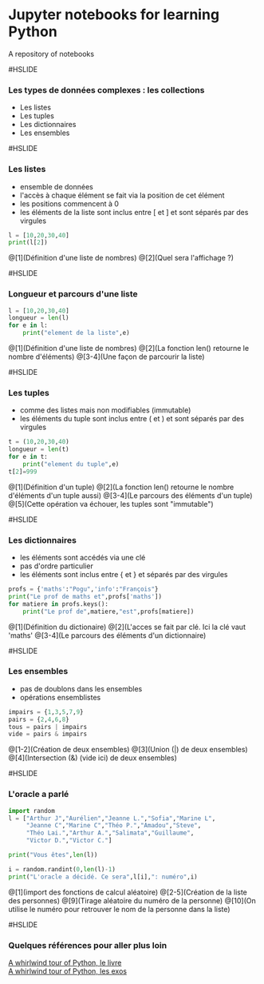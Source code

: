 # Jupyter notebooks for learning Python

A repository of notebooks

#HSLIDE

### Les types de données complexes : les collections

- Les listes
- Les tuples
- Les dictionnaires
- Les ensembles

#HSLIDE

### Les listes

- ensemble de données
- l'accès à chaque élément se fait via la position de cet élément
- les positions commencent à 0
- les éléments de la liste sont inclus entre [ et ] et sont séparés par des virgules

```python
l = [10,20,30,40]
print(l[2])
```
@[1](Définition d'une liste de nombres)
@[2](Quel sera l'affichage ?)

#HSLIDE

### Longueur et parcours d'une liste

```python
l = [10,20,30,40]
longueur = len(l)
for e in l:
    print("element de la liste",e)
```
@[1](Définition d'une liste de nombres)
@[2](La fonction len() retourne le nombre d'éléments)
@[3-4](Une façon de parcourir la liste)

#HSLIDE

### Les tuples

- comme des listes mais non modifiables (immutable)
- les éléments du tuple sont inclus entre ( et ) et sont séparés par des virgules

```python
t = (10,20,30,40)
longueur = len(t)
for e in t:
    print("element du tuple",e)
t[2]=999
```
@[1](Définition d'un tuple)
@[2](La fonction len() retourne le nombre d'éléments d'un tuple aussi)
@[3-4](Le parcours des éléments d'un tuple)
@[5](Cette opération va échouer, les tuples sont "immutable")

#HSLIDE

### Les dictionnaires

- les éléments sont accédés via une clé
- pas d'ordre particulier
- les éléments sont inclus entre { et } et séparés par des virgules

```python
profs = {'maths':"Pogu",'info':"François"}
print("Le prof de maths et",profs['maths'])
for matiere in profs.keys():
    print("Le prof de",matiere,"est",profs[matiere])
```
@[1](Définition du dictionaire)
@[2](L'acces se fait par clé. Ici la clé vaut 'maths'
@[3-4](Le parcours des éléments d'un dictionnaire)

#HSLIDE

### Les ensembles

- pas de doublons dans les ensembles
- opérations ensemblistes

```python
impairs = {1,3,5,7,9}
pairs = {2,4,6,8}
tous = pairs | impairs
vide = pairs & impairs
```
@[1-2](Création de deux ensembles)
@[3](Union (|) de deux ensembles)
@[4](Intersection (&) (vide ici) de deux ensembles)

#HSLIDE

### L'oracle a parlé

```python
import random
l = ["Arthur J","Aurélien","Jeanne L.","Sofia","Marine L",
     "Jeanne C","Marine C","Théo P.","Amadou","Steve",
     "Théo Lai.","Arthur A.","Salimata","Guillaume",
     "Victor D.","Victor C."]

print("Vous êtes",len(l))

i = random.randint(0,len(l)-1)
print("L'oracle a décidé. Ce sera",l[i],": numéro",i)
```
@[1](import des fonctions de calcul aléatoire)
@[2-5](Création de la liste des personnes)
@[9](Tirage aléatoire du numéro de la personne)
@[10](On utilise le numéro pour retrouver le nom de la personne dans la liste)

#HSLIDE

### Quelques références pour aller plus loin

[A whirlwind tour of Python, le livre](http://www.oreilly.com/programming/free/files/a-whirlwind-tour-of-python.pdf)
<br>
[A whirlwind tour of Python, les exos](https://github.com/jakevdp/WhirlwindTourOfPython)

